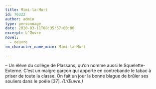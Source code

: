 ```yaml
---
title: Mimi-la-Mort
id: 76322
author: admin
type: personnage
date: 2010-03-11T08:35:57+00:00
excerpt: L’Œuvre
novel:
  - oeuvre
rm_character_name_main: Mimi-la-Mort

---
```

– Un élève du collège de Plassans, qu’on nomme aussi le Squelette-Externe. C’est un maigre garçon qui apporte en contrebande le tabac à priser de toute la classe. On fait un jour la bonne blague de brûler ses souliers dans le poêle [37]. _(L’Œuvre.)_